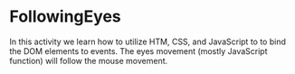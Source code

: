 # FollowingEyes
In this activity we learn how to utilize HTM, CSS, and JavaScript to to bind the DOM elements to events.
The eyes movement (mostly JavaScript function) will follow the mouse movement. 
